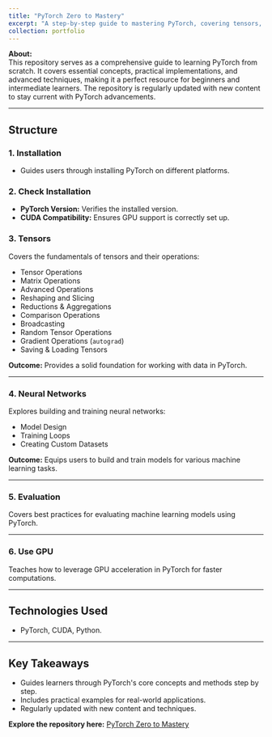 ```yaml
---
title: "PyTorch Zero to Mastery"
excerpt: "A step-by-step guide to mastering PyTorch, covering tensors, neural networks, and GPU utilization."
collection: portfolio
---
```


**About:**  
This repository serves as a comprehensive guide to learning PyTorch from scratch. It covers essential concepts, practical implementations, and advanced techniques, making it a perfect resource for beginners and intermediate learners. The repository is regularly updated with new content to stay current with PyTorch advancements.

---

## Structure

### 1. Installation

- Guides users through installing PyTorch on different platforms.

### 2. Check Installation

- **PyTorch Version:** Verifies the installed version.
- **CUDA Compatibility:** Ensures GPU support is correctly set up.

### 3. Tensors

Covers the fundamentals of tensors and their operations:

- Tensor Operations
- Matrix Operations
- Advanced Operations
- Reshaping and Slicing
- Reductions & Aggregations
- Comparison Operations
- Broadcasting
- Random Tensor Operations
- Gradient Operations (`autograd`)
- Saving & Loading Tensors

**Outcome:** Provides a solid foundation for working with data in PyTorch.

---

### 4. Neural Networks

Explores building and training neural networks:

- Model Design
- Training Loops
- Creating Custom Datasets

**Outcome:** Equips users to build and train models for various machine learning tasks.

---

### 5. Evaluation

Covers best practices for evaluating machine learning models using PyTorch.

---

### 6. Use GPU

Teaches how to leverage GPU acceleration in PyTorch for faster computations.

---

## Technologies Used

- PyTorch, CUDA, Python.

---

## Key Takeaways

- Guides learners through PyTorch's core concepts and methods step by step.
- Includes practical examples for real-world applications.
- Regularly updated with new content and techniques.

**Explore the repository here:** [PyTorch Zero to Mastery](https://github.com/MeshkatShB/pytorch-zero-to-mastery)
